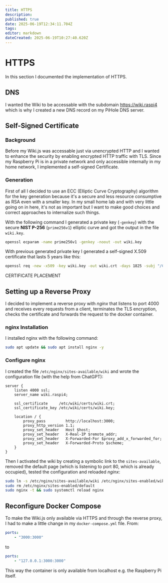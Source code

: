 ```yaml
---
title: HTTPS
description: 
published: true
date: 2025-06-19T12:34:11.704Z
tags: 
editor: markdown
dateCreated: 2025-06-19T10:27:40.620Z
---
```


# HTTPS
In this section I documented the implementation of HTTPS.

## DNS
I wanted the Wiki to be accessable with the subdomain https://wiki.raspi4 which is why I created a new DNS record on my PiHole DNS server.

## Self-Signed Certificate
### Background
Before my Wiki.js was accessable just via unencrypted HTTP and I wanted to enhance the security by enabling encrypted HTTP traffic with TLS. Since my Raspberry Pi is in a private network and only accessible internally in my home network, I implemented a self-signed Certificate.

### Generation
First of all I decided to use an ECC (Elliptic Curve Cryptography) algorithm for the key generation because it's a secure and less resource consumptive as RSA even with a smaller key. In my small home lab and with very little going on in here, it's not as important but I want to make good choices and correct approaches to internalize such things.

With the following command I generated a private key (`-genkey`) with the secure **NIST P-256** (`prime256v1`) elliptic curve and got the output in the file `wiki.key`.

```bash
openssl ecparam -name prime256v1 -genkey -noout -out wiki.key
```

With previous generated private key I generated a self-signed X.509 certificate that lasts 5 years like this:

```bash
openssl req -new -x509 -key wiki.key -out wiki.crt -days 1825 -subj "/CN=wiki.raspi4"
```

CERTIFICATE PLACEMENT


## Setting up a Reverse Proxy
I decided to implement a reverse proxy with *nginx* that listens to port 4000 and receives every requests from a client, terminates the TLS encryption, checks the certificate and forwards the request to the docker container.

### nginx Installation
I installed nginx with the following command:

```bash
sudo apt update && sudo apt install nginx -y
```

### Configure nginx
I created the file `/etc/nginx/sites-available/wiki` and wrote the configuration file (with the help from ChatGPT):

```nginx
server {
    listen 4000 ssl;
    server_name wiki.raspi4;

    ssl_certificate     /etc/wiki/certs/wiki.crt;
    ssl_certificate_key /etc/wiki/certs/wiki.key;

    location / {
        proxy_pass         http://localhost:3000;
        proxy_http_version 1.1;
        proxy_set_header   Host $host;
        proxy_set_header   X-Real-IP $remote_addr;
        proxy_set_header   X-Forwarded-For $proxy_add_x_forwarded_for;
        proxy_set_header   X-Forwarded-Proto $scheme;
    }
}
```

Then I activated the wiki by creating a symbolic link to the `sites-available`, removed the default page (which is listening to port 80, which is already occupied), tested the configuration and reloaded *nginx*:

```bash
sudo ln -s /etc/nginx/sites-available/wiki /etc/nginx/sites-enabled/wiki
sudo rm /etc/nginx/sites-enabled/default
sudo nginx -t && sudo systemctl reload nginx
```

## Reconfigure Docker Compose
To make the Wiki.js only available via HTTPS and through the reverse proxy, I had to make a little change in my `docker-compose.yml` file.
From: 
```yaml
ports:
	- "3000:3000"
```
to 
```yaml
ports:
	- "127.0.0.1:3000:3000"
```

This way the container is only available from localhost e.g. the Raspberry Pi itself. 
